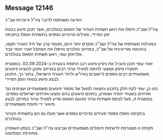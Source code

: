 ## Message 12146

הודעה משותפת לדובר צה"ל ודוברות שב"כ:

צה"ל ושב"כ חיסלו את ראש תשתית הטרור של חמאס בטולכרם, אשר תכנן פיגוע בטווח זמן המיידי, פעילים מרכזיים נוספים בתשתית חוסלו בתקיפה 

בפעילות משותפת של צה"ל ושב"כ מוקדם יותר היום, מטוסי קרב של חיל האוויר תקפו, בהכוונה מודיעינית של שב"כ, במרחב טולכרם וחיסלו את המחבל זאהי יאסר עבד אלראזק עופי, ראש תשתית חמאס בטולכרם. 

זאהי עופי תכנן והוביל את ניסיון פיגוע רכב התופת בעטרת ב-02.09.2024. במסגרת תפקידו סיפק אמצעי לחימה לפעילי טרור רבים במרחב ותכנן להוציא פיגועים משמעותיים רבים נוספים ליישובים באיו"ש וליתר העורף הישראלי, בתוך כך, התכוון לבצע פיגוע בטווח הזמן המיידי.

כמו כן, עופי לקח חלק בתכנון והוצאה לפועל של מספר פיגועים משמעותיים ועצימים נגד אזרחים בשטחי יהודה ושומרון, בתוכם פיגועים בהם נפצעו אזרחים ישראלים נוספים. במסגרת זו, פעל לבסס תשתיות טרור מטעם חמאס וסייע לפעילי טרור במרחב לבצע פיגועי ירי ותופת משמעותיים.

בתקיפה חוסלו מספר פעילים מרכזיים נוספים אשר פעלו גם הם בתשתית הטרור בטולכרם.

תקיפה זו מצטרפת לרשימת חיסולים משמעותיים שביצעו צה"ל ושב"כ בצפון השומרון מתחילת המלחמה.

